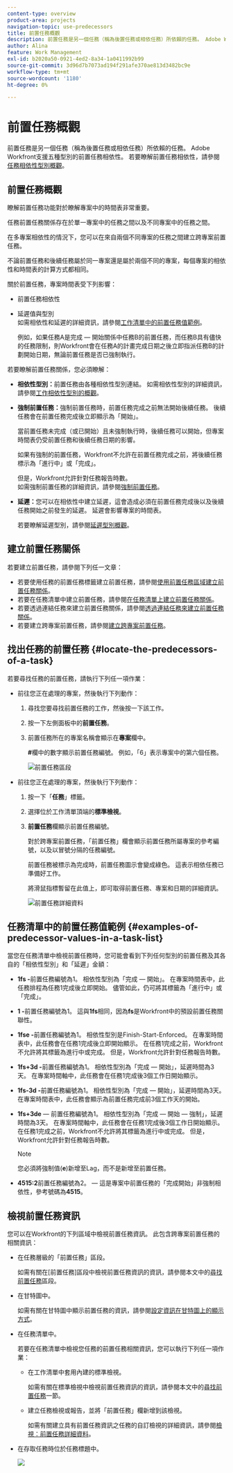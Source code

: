 ```yaml
---
content-type: overview
product-area: projects
navigation-topic: use-predecessors
title: 前置任務概觀
description: 前置任務是另一個任務（稱為後置任務或相依任務）所依賴的任務。 Adobe Workfront支援五種型別的前置任務相依性。
author: Alina
feature: Work Management
exl-id: b2020a50-0921-4ed2-8a34-1a0411992b99
source-git-commit: 3d96d7b7073ad194f291afe370ae813d3482bc9e
workflow-type: tm+mt
source-wordcount: '1180'
ht-degree: 0%

---
```


# 前置任務概觀

<!--Audited: 12/2023-->

<!-- 

CONTEXT SENSITIVE HELP article. DO NOT CHANGE THE NAME OF THE ARTICLE/ DO NOT MOVE OR DELETE! -->

前置任務是另一個任務（稱為後置任務或相依任務）所依賴的任務。 Adobe Workfront支援五種型別的前置任務相依性。 若要瞭解前置任務相依性，請參閱[任務相依性型別概觀](../../../manage-work/tasks/use-prdcssrs/task-dependency-types.md)。

## 前置任務概觀

瞭解前置任務功能對於瞭解專案中的時間表非常重要。

任務前置任務關係存在於單一專案中的任務之間以及不同專案中的任務之間。

在多專案相依性的情況下，您可以在來自兩個不同專案的任務之間建立跨專案前置任務。

不論前置任務和後續任務屬於同一專案還是屬於兩個不同的專案，每個專案的相依性和時間表的計算方式都相同。

關於前置任務，專案時間表受下列影響：

* 前置任務相依性
* 延遲值與型別\
  如需相依性和延遲的詳細資訊，請參閱[工作清單中的前置任務值範例](#examples-of-predecessor-values-in-a-task-list)。

  例如，如果任務A是完成 — 開始關係中任務B的前置任務，而任務B具有儘快的任務限制，則Workfront會在任務A的計畫完成日期之後立即指派任務B的計劃開始日期，無論前置任務是否已強制執行。

若要瞭解前置任務關係，您必須瞭解：

* **相依性型別：**&#x200B;前置任務由各種相依性型別連結。 如需相依性型別的詳細資訊，請參閱[工作相依性型別的概觀](../../../manage-work/tasks/use-prdcssrs/task-dependency-types.md)。

* **強制前置任務：**&#x200B;強制前置任務時，前置任務完成之前無法開始後續任務。 後續任務會在前置任務完成後立即顯示為「開始」。

  當前置任務未完成（或已開始）且未強制執行時，後續任務可以開始，但專案時間表仍受前置任務和後續任務日期的影響。

  如果有強制的前置任務，Workfront不允許在前置任務完成之前，將後續任務標示為「進行中」或「完成」。

  但是，Workfront允許針對任務報告時數。\
  如需強制前置任務的詳細資訊，請參閱[強制前置任務](../../../manage-work/tasks/use-prdcssrs/enforced-predecessors.md)。

* **延遲：**&#x200B;您可以在相依性中建立延遲，這會造成必須在前置任務完成後以及後續任務開始之前發生的延遲。 延遲會影響專案的時間表。

  若要瞭解延遲型別，請參閱[延遲型別概觀](../../../manage-work/tasks/use-prdcssrs/lag-types.md)。

## 建立前置任務關係

若要建立前置任務，請參閱下列任一文章：

* 若要使用任務的前置任務標籤建立前置任務，請參閱[使用前置任務區域建立前置任務關係](../../../manage-work/tasks/use-prdcssrs/create-predecessors-in-predecessors-area.md)。
* 若要在任務清單中建立前置任務，請參閱[在任務清單上建立前置任務關係](../../../manage-work/tasks/use-prdcssrs/create-predecessors-on-task-list.md)。
* 若要透過連結任務來建立前置任務關係，請參閱[透過連結任務來建立前置任務關係](../../../manage-work/tasks/use-prdcssrs/create-predecessors-by-chaining-tasks.md)。
* 若要建立跨專案前置任務，請參閱[建立跨專案前置任務](../../../manage-work/tasks/use-prdcssrs/cross-project-predecessors.md)。

## 找出任務的前置任務 {#locate-the-predecessors-of-a-task}

若要尋找任務的前置任務，請執行下列任一項作業：

* 前往您正在處理的專案，然後執行下列動作：

   1. 尋找您要尋找前置任務的工作，然後按一下該工作。
   1. 按一下左側面板中的&#x200B;**前置任務**。
   1. 前置任務所在的專案名稱會顯示在&#x200B;**專案**&#x200B;欄中。

      **#**&#x200B;欄中的數字顯示前置任務編號。 例如，「6」表示專案中的第六個任務。

      ![前置任務區段](assets/predecessors-area-with-task-header.png)

* 前往您正在處理的專案，然後執行下列動作：

   1. 按一下「**任務**」標籤。
   1. 選擇位於工作清單頂端的&#x200B;**標準檢視**。
   1. **前置任務**&#x200B;欄顯示前置任務編號。

      對於跨專案前置任務，「前置任務」欄會顯示前置任務所屬專案的參考編號，以及以冒號分隔的任務編號。

      前置任務被標示為完成時，前置任務圖示會變成綠色。 這表示相依任務已準備好工作。

      將滑鼠指標暫留在此值上，即可取得前置任務、專案和日期的詳細資訊。

      ![前置任務詳細資料](assets/predecessor-details-in-task-list.png)

## 任務清單中的前置任務值範例 {#examples-of-predecessor-values-in-a-task-list}

當您在任務清單中檢視前置任務時，您可能會看到下列任何型別的前置任務及其各自的「相依性型別」和「延遲」金額：

* **1fs -**&#x200B;前置任務編號為1。 相依性型別為「完成 — 開始」。 在專案時間表中，此任務排程為任務1完成後立即開始。 儘管如此，仍可將其標籤為「進行中」或「完成」。
* **1 -**&#x200B;前置任務編號為1。 這與&#x200B;**1fs**&#x200B;相同，因為&#x200B;**fs**&#x200B;是Workfront中的預設前置任務關聯性。

* **1fse -**&#x200B;前置任務編號為1。 相依性型別是Finish-Start-Enforced。 在專案時間表中，此任務會在任務1完成後立即開始顯示。 在任務1完成之前，Workfront不允許將其標籤為進行中或完成。 但是，Workfront允許針對任務報告時數。
* **1fs+3d -**&#x200B;前置任務編號為1。 相依性型別為「完成 — 開始」，延遲時間為3天。 在專案時間軸中，此任務會在任務1完成後3個工作日開始顯示。
* **1fs-3d -**&#x200B;前置任務編號為1。 相依性型別為「完成 — 開始」，延遲時間為3天。 在專案時間表中，此任務會顯示為前置任務完成前3個工作天的開始。
* **1fs+3de** — 前置任務編號為1。 相依性型別為「完成 — 開始 — 強制」，延遲時間為3天。 在專案時間軸中，此任務會在任務1完成後3個工作日開始顯示。 在任務1完成之前，Workfront不允許將其標籤為進行中或完成。 但是，Workfront允許針對任務報告時數。

  >[!NOTE]
  >
  >您必須將強制值(**e**)新增至Lag，而不是新增至前置任務。

* **4515:2**&#x200B;前置任務編號為2。  — 這是專案中前置任務的「完成開始」非強制相依性，參考號碼為&#x200B;**4515**。

## 檢視前置任務資訊

您可以在Workfront的下列區域中檢視前置任務資訊。 此包含跨專案前置任務的相關資訊：

* 在任務層級的「前置任務」區段。

  如需有關在[前置任務]區段中檢視前置任務資訊的資訊，請參閱本文中的[尋找前置任務](#locate-the-predecessors-of-a-task)區段。

* 在甘特圖中。

  如需有關在甘特圖中顯示前置任務的資訊，請參閱[設定資訊在甘特圖上的顯示方式](../../../manage-work/gantt-chart/use-the-gantt-chart/configure-info-on-gantt-chart.md)。

* 在任務清單中。

  若要在任務清單中檢視您任務的前置任務相關資訊，您可以執行下列任一項作業：

   * 在工作清單中套用內建的標準檢視。

     如需有關在標準檢視中檢視前置任務資訊的資訊，請參閱本文中的[尋找前置任務](#locate-the-predecessors-of-a-task)一節。

   * 建立任務檢視或報告，並將「前置任務」欄新增到該檢視。

     如需有關建立具有前置任務資訊之任務的自訂檢視的詳細資訊，請參閱[檢視：前置任務詳細資料](../../../reports-and-dashboards/reports/custom-view-filter-grouping-samples/view-predecessor-details.md)。

* 在存取任務時位於任務標題中。

  ![](assets/qs-predecessor-info-in-task-header-350x141.png)
